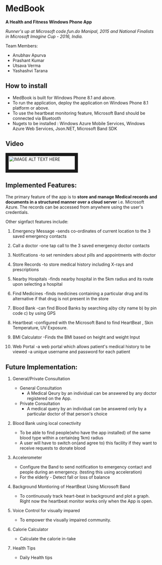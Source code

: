# MedBook

**A Health and Fitness Windows Phone App**

*Runner's up at Microsoft code.fun.do Manipal, 2015 and National Finalists in Microsoft Imagine Cup - 2016, India.*

Team Members:
- Anubhav Apurva
- Prashant Kumar
- Utsava Verma
- Yashashvi Tarana


## How to install  
 
- MedBook is built for Windows Phone 8.1 and above. 
- To run the application, deploy the application on Windows Phone 8.1 platform or above. 
- To use the heartbeat monitoring feature, Microsoft Band should be connected via Bluetooth 
- Nugets to be installed : Windows Azure Mobile Services, Windows Azure Web Services, Json.NET, Microsoft Band SDK



## Video



<a href="https://www.youtube.com/watch?v=dAF8IR7sbRw&feature=youtu.be
" target="_blank"><img src="https://upload.wikimedia.org/wikipedia/commons/3/34/YouTube_logo_%282017%29.png" 
alt="IMAGE ALT TEXT HERE" width="220" height="45" border="10" /></a>




## Implemented Features:

The primary feature of the app is to **store and manage Medical records and documents in a structured manner over a cloud server** i.e. Microsoft Azure. The records can be accessed from anywhere using the user's credentials.

Other signfact features include: 

1. Emergency Message
	-sends co-ordinates of current location to the 3 saved emergency contacts
	
2. Call a doctor
	-one tap call to the 3 saved emergency doctor contacts
	
3. Notifications
	-to set reminders about pills and appointments with doctor
	
4. Store Records
	-to store medical history including X-rays and prescriptions
	
5. Nearby Hospitals
	-finds nearby hospital in the 5km radius and its route upon selecting a hospital
	
6. Find Medicines
	-finds medicines containing a particular drug and its alternative if that drug is not present in the store
	
7. Blood Bank
	-can find Blood Banks by searching a)by city name b) by pin code c) by using GPS
	
8. Heartbeat
	-configured with the Microsoft Band to find HeartBeat , Skin Temperature, UV Exposure.
	
9. BMI Calculator
	-Finds the BMI based on height and weight Input
	
10. Web Portal
	-a web portal which allows patient's medical history to be viewed
	-a unique username and password for each patient
	





## Future Implementation:

1. General/Private Consultation
	* General Consultation
		* A Medical Qeury by an individual can be answered by any doctor registered on the App.
	* Private Consultation
		* A medical query by an individual can be answered only by a particular doctor of that person's choice 
		
2. Blood Bank using local conectivity
	* To be able to find people(who have the app installed) of the same blood type within a certain(eg 1km) radius
	* A user will have to switch on(and agree to) this facility if they want to receive requests to donate blood
	
3. Accelerometer
	* Configure the Band to send notification to emergency contact and people during an emergency. (testing this using acceleration)
	* For the elderly - Detect fall or loss of balance
	
4. Background Montioring of HeartBeat Using Microsoft Band
	* To continuously track heart-beat in background and plot a graph. Right now the heartbeat monitor works only when the App is open.
	
5. Voice Control for visually impared
	* To empower the visually impaired community.
	
6. Calorie Calculator
	* Calculate the calorie in-take
	
7. Health Tips
	* Daily Health tips
